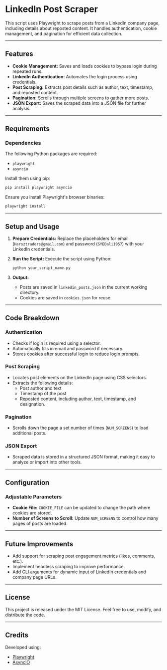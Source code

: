 
# LinkedIn Post Scraper

This script uses Playwright to scrape posts from a LinkedIn company page, including details about reposted content. It handles authentication, cookie management, and pagination for efficient data collection.

---

## Features

- **Cookie Management:** Saves and loads cookies to bypass login during repeated runs.
- **LinkedIn Authentication:** Automates the login process using credentials.
- **Post Scraping:** Extracts post details such as author, text, timestamp, and reposted content.
- **Pagination:** Scrolls through multiple screens to gather more posts.
- **JSON Export:** Saves the scraped data into a JSON file for further analysis.

---

## Requirements

### Dependencies

The following Python packages are required:
- `playwright`
- `asyncio`

Install them using pip:

```bash
pip install playwright asyncio
```

Ensure you install Playwright's browser binaries:

```bash
playwright install
```

---

## Setup and Usage

1. **Prepare Credentials:**
   Replace the placeholders for email (`Harsztraders@gmail.com`) and password (`SYEDali1957`) with your LinkedIn credentials.

2. **Run the Script:**
   Execute the script using Python:

   ```bash
   python your_script_name.py
   ```

3. **Output:**
   - Posts are saved in `linkedin_posts.json` in the current working directory.
   - Cookies are saved in `cookies.json` for reuse.

---

## Code Breakdown

### Authentication
- Checks if login is required using a selector.
- Automatically fills in email and password if necessary.
- Stores cookies after successful login to reduce login prompts.

### Post Scraping
- Locates post elements on the LinkedIn page using CSS selectors.
- Extracts the following details:
  - Post author and text
  - Timestamp of the post
  - Reposted content, including author, text, timestamp, and designation.

### Pagination
- Scrolls down the page a set number of times (`NUM_SCREENS`) to load additional posts.

### JSON Export
- Scraped data is stored in a structured JSON format, making it easy to analyze or import into other tools.

---

## Configuration

### Adjustable Parameters
- **Cookie File:** `COOKIE_FILE` can be updated to change the path where cookies are stored.
- **Number of Screens to Scroll:** Update `NUM_SCREENS` to control how many pages of posts are loaded.

---

## Future Improvements
- Add support for scraping post engagement metrics (likes, comments, etc.).
- Implement headless scraping to improve performance.
- Add CLI arguments for dynamic input of LinkedIn credentials and company page URLs.

---

## License

This project is released under the MIT License. Feel free to use, modify, and distribute the code.

---

## Credits

Developed using:
- [Playwright](https://playwright.dev/)
- [AsyncIO](https://docs.python.org/3/library/asyncio.html)
